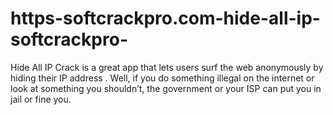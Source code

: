 # https-softcrackpro.com-hide-all-ip-softcrackpro-
Hide All IP Crack is a great app that lets users surf the web anonymously by hiding their IP address . Well, if you do something illegal on the internet or look at something you shouldn’t, the government or your ISP can put you in jail or fine you. 
